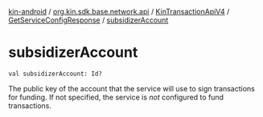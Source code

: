 [kin-android](../../../index.md) / [org.kin.sdk.base.network.api](../../index.md) / [KinTransactionApiV4](../index.md) / [GetServiceConfigResponse](index.md) / [subsidizerAccount](./subsidizer-account.md)

# subsidizerAccount

`val subsidizerAccount: Id?`

The public key of the account that the service will use to sign transactions for funding.
    If not specified, the service is *not* configured to fund transactions.

